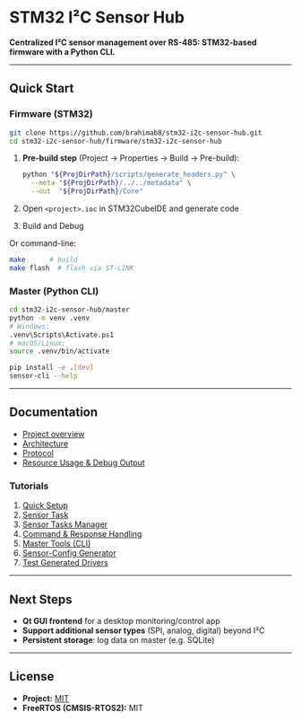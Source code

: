 # STM32 I²C Sensor Hub

**Centralized I²C sensor management over RS-485: STM32-based firmware with a Python CLI.**

---

## Quick Start

### Firmware (STM32)

```bash
git clone https://github.com/brahimab8/stm32-i2c-sensor-hub.git
cd stm32-i2c-sensor-hub/firmware/stm32-i2c-sensor-hub
```

1. **Pre-build step** (Project → Properties → Build → Pre-build):

   ```bash
   python "${ProjDirPath}/scripts/generate_headers.py" \
     --meta "${ProjDirPath}/../../metadata" \
     --out  "${ProjDirPath}/Core"
   ```
2. Open `<project>.ioc` in STM32CubeIDE and generate code
3. Build and Debug

Or command-line:

```bash
make      # build
make flash  # flash via ST-LINK
```

### Master (Python CLI)

```bash
cd stm32-i2c-sensor-hub/master
python -m venv .venv
# Windows:
.venv\Scripts\Activate.ps1
# macOS/Linux:
source .venv/bin/activate

pip install -e .[dev]
sensor-cli --help
```

---

## Documentation

* [Project overview](docs/project-overview.md)  
* [Architecture](docs/architecture.md)  
* [Protocol](docs/protocol.md)  
* [Resource Usage & Debug Output](docs/resource-usage.md)  

### Tutorials
1. [Quick Setup](docs/01-setup.md)  
2. [Sensor Task](docs/02-sensor-task.md)  
3. [Sensor Tasks Manager](docs/03-sensor-manager.md)  
4. [Command & Response Handling](docs/04-command-handling.md)  
5. [Master Tools (CLI)](docs/05-master-tools.md)  
6. [Sensor-Config Generator](docs/06-sensor-config-generator.md)  
7. [Test Generated Drivers](docs/07-test-generated-drivers.md)  

---

## Next Steps

- **Qt GUI frontend** for a desktop monitoring/control app  
- **Support additional sensor types** (SPI, analog, digital) beyond I²C  
- **Persistent storage**: log data on master (e.g. SQLite)  

---

## License

* **Project:** [MIT](LICENSE)
* **FreeRTOS (CMSIS-RTOS2):** MIT

```

